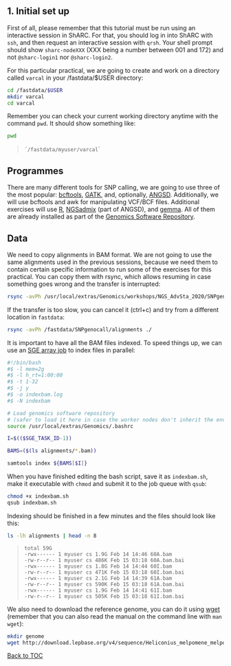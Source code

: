 ## 1. Initial set up
First of all, please remember that this tutorial must be run using an interactive session in ShARC. For that, you should log in into ShARC with `ssh`, and then request an interactive session with `qrsh`. Your shell prompt should show `sharc-nodeXXX` (XXX being a number between 001 and 172) and not `@sharc-login1` nor `@sharc-login2`.

For this particular practical, we are going to create and work on a directory called `varcal` in your /fastdata/$USER directory:
```bash
cd /fastdata/$USER
mkdir varcal
cd varcal
```
Remember you can check your current working directory anytime with the command `pwd`.
It should show something like:
```bash
pwd
```
>`´/fastdata/myuser/varcal`´<br>

## Programmes
There are many different tools for SNP calling, we are going to use three of the most popular: [bcftools](http://www.htslib.org/), [GATK](https://software.broadinstitute.org/gatk/), and, optionally, [ANGSD](http://www.popgen.dk/angsd/index.php/ANGSD). Additionally, we will use bcftools and awk for manipulating VCF/BCF files. Additional exercises will use [R](https://cran.r-project.org/), [NGSadmix](http://www.popgen.dk/software/index.php/NgsAdmix) (part of ANGSD), and [gemma](http://www.xzlab.org/software.html). All of them are already installed as part of the [Genomics Software Repository](http://soria-carrasco.staff.shef.ac.uk/softrepo/).

## Data
We need to copy alignments in BAM format. We are not going to use the same alignments used in the previous sessions, because we need them to contain certain specific information to run some of the exercises for this practical. You can copy them with rsync, which allows resuming in case something goes wrong and the transfer is interrupted:
```bash
rsync -avPh /usr/local/extras/Genomics/workshops/NGS_AdvSta_2020/SNPgenocall/alignments ./
```
If the transfer is too slow, you can cancel it (ctrl+c) and try from a different location in `fastdata`:
```bash
rsync -avPh /fastdata/SNPgenocall/alignments ./
```
It is important to have all the BAM files indexed. To speed things up, we can use an [SGE array job](http://docs.hpc.shef.ac.uk/en/latest/parallel/JobArray.html) to index files in parallel:
```bash
#!/bin/bash
#$ -l mem=2g
#$ -l h_rt=1:00:00
#$ -t 1-32
#$ -j y
#$ -o indexbam.log
#$ -N indexbam

# Load genomics software repository
# (safer to load it here in case the worker nodes don't inherit the environment)
source /usr/local/extras/Genomics/.bashrc

I=$(($SGE_TASK_ID-1))

BAMS=($(ls alignments/*.bam))

samtools index ${BAMS[$I]}
```
When you have finished editing the bash script, save it as `indexbam.sh`, make it executable with `chmod` and submit it to the job queue with `qsub`:
```bash
chmod +x indexbam.sh
qsub indexbam.sh
```
Indexing should be finished in a few minutes and the files should look like this:
```bash
ls -lh alignments | head -n 8
```
>``total 59G``<br>
>``-rwx------ 1 myuser cs 1.9G Feb 14 14:46 60A.bam``<br>
>``-rw-r--r-- 1 myuser cs 486K Feb 15 03:18 60A.bam.bai``<br>
>``-rwx------ 1 myuser cs 1.8G Feb 14 14:44 60I.bam``<br>
>``-rw-r--r-- 1 myuser cs 471K Feb 15 03:18 60I.bam.bai``<br>
>``-rwx------ 1 myuser cs 2.1G Feb 14 14:39 61A.bam``<br>
>``-rw-r--r-- 1 myuser cs 590K Feb 15 03:18 61A.bam.bai``<br>
>``-rwx------ 1 myuser cs 1.9G Feb 14 14:41 61I.bam``<br>
>``-rw-r--r-- 1 myuser cs 505K Feb 15 03:18 61I.bam.bai``<br>

We also need to download the reference genome, you can do it using [wget](https://www.gnu.org/software/wget/manual/wget.html) (remember that you can also read the manual on the command line with `man wget`):
```bash
mkdir genome
wget http://download.lepbase.org/v4/sequence/Heliconius_melpomene_melpomene_Hmel2_-_scaffolds.fa.gz -O genome/Hmel2.fa.gz
```
[Back to TOC](index.md)
